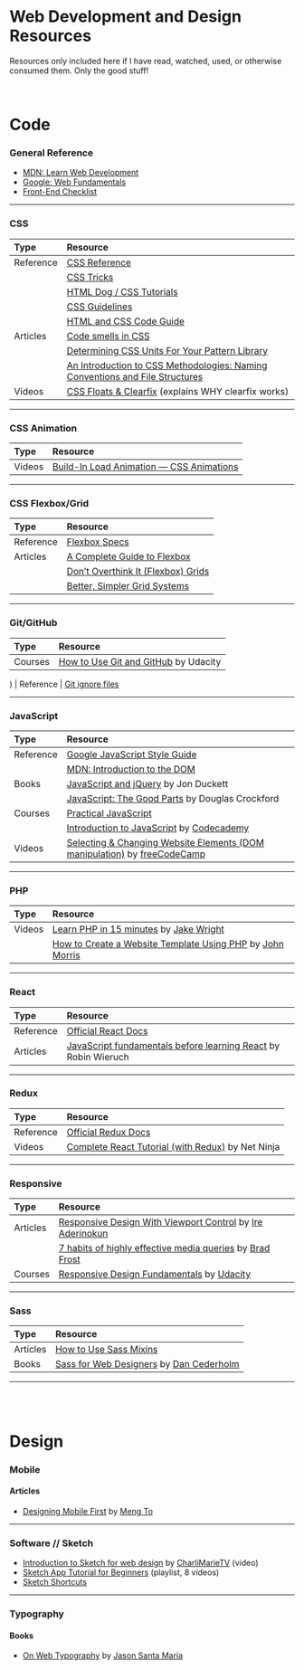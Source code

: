 # Web Development and Design Resources

Resources only included here if I have read, watched, used, or otherwise consumed them. Only the good stuff!

<br>

# Code

### General Reference

* [MDN: Learn Web Development](https://developer.mozilla.org/en-US/docs/Learn)
* [Google: Web Fundamentals](https://developers.google.com/web/fundamentals/)
* [Front-End Checklist](https://github.com/thedaviddias/Front-End-Checklist)

- - - 

### CSS

| Type | Resource |
| :--- | :--- |
| Reference | [CSS Reference](http://cssreference.io/)
||[CSS Tricks](https://css-tricks.com/)
||[HTML Dog / CSS Tutorials](http://htmldog.com/guides/css/)
||[CSS Guidelines](https://cssguidelin.es/)
||[HTML and CSS Code Guide](http://codeguide.co)
| Articles | [Code smells in CSS](https://csswizardry.com/2012/11/code-smells-in-css)
||[Determining CSS Units For Your Pattern Library](http://www.alwaystwisted.com/articles/determining-css-units-for-your-pattern-library)
||[An Introduction to CSS Methodologies: Naming Conventions and File Structures](https://codepen.io/hidanielle/post/css-methodologies-naming-conventions-and-file-structures)
| Videos | [CSS Floats & Clearfix](https://www.youtube.com/watch?v=b92sObtQGzA&feature=youtu.be) (explains WHY clearfix works)

- - - 

### CSS Animation

| Type | Resource |
| :--- | :--- |
| Videos | [Build-In Load Animation — CSS Animations](https://www.youtube.com/watch?v=AWAnrQCYsVM&t=11s)

- - - 

### CSS Flexbox/Grid

| Type | Resource |
| :--- | :--- |
| Reference | [Flexbox Specs](https://www.w3.org/TR/css-flexbox/)
| Articles | [A Complete Guide to Flexbox](https://css-tricks.com/snippets/css/a-guide-to-flexbox/)
|| [Don’t Overthink It (Flexbox) Grids](https://css-tricks.com/dont-overthink-flexbox-grids/)
|| [Better, Simpler Grid Systems](https://philipwalton.github.io/solved-by-flexbox/demos/grids/)

- - - 

### Git/GitHub

| Type | Resource |
| :--- | :--- |
| Courses | [How to Use Git and GitHub](https://www.udacity.com/course/how-to-use-git-and-github--ud775) by Udacity
)
| Reference | [Git ignore files](https://help.github.com/articles/ignoring-files/)


- - - 

### JavaScript

| Type | Resource |
| :--- | :--- |
| Reference | [Google JavaScript Style Guide](https://google.github.io/styleguide/jsguide.html)
|| [MDN: Introduction to the DOM](https://developer.mozilla.org/en-US/docs/Web/API/Document_Object_Model/Introduction)
| Books | [JavaScript and jQuery](http://javascriptbook.com/) by Jon Duckett
| | [JavaScript: The Good Parts](http://shop.oreilly.com/product/9780596517748.do) by Douglas Crockford
| Courses | [Practical JavaScript](https://watchandcode.com/p/practical-javascript)
|| [Introduction to JavaScript](https://www.codecademy.com/learn/introduction-to-javascript) by [Codecademy](https://www.codecademy.com)
| Videos | [Selecting & Changing Website Elements (DOM manipulation)](https://www.youtube.com/watch?v=eaLKqoB9Fu0) by [freeCodeCamp](https://www.youtube.com/channel/UC8butISFwT-Wl7EV0hUK0BQ)

- - - 

### PHP

| Type | Resource |
| :--- | :--- |
| Videos | [Learn PHP in 15 minutes](https://www.youtube.com/watch?v=ZdP0KM49IVk) by [Jake Wright](https://www.youtube.com/user/jaketvee/videos)
|| [How to Create a Website Template Using PHP](https://www.youtube.com/watch?v=lUFXLHqi-uQ) by [John Morris](https://www.youtube.com/channel/UCFh7FvnJ_0sVP4V0rZe6AaA)

- - - 

### React

| Type | Resource |
| :--- | :--- |
| Reference | [Official React Docs](https://reactjs.org/docs/getting-started.html)
| Articles | [JavaScript fundamentals before learning React](http://javascriptbook.com/) by Robin Wieruch

- - - 

### Redux

| Type | Resource |
| :--- | :--- |
| Reference | [Official Redux Docs](https://react-redux.js.org/introduction/quick-start)
| Videos | [Complete React Tutorial (with Redux)](https://www.youtube.com/playlist?list=PL4cUxeGkcC9ij8CfkAY2RAGb-tmkNwQHG) by Net Ninja

- - - 

### Responsive

| Type | Resource |
| :--- | :--- |
| Articles | [Responsive Design With Viewport Control](https://bitsofco.de/responsive-design-viewport/) by [Ire Aderinokun](https://bitsofco.de/)
|| [7 habits of highly effective media queries](http://bradfrost.com/blog/post/7-habits-of-highly-effective-media-queries/) by [Brad Frost](http://bradfrost.com/)
| Courses | [Responsive Design Fundamentals](https://classroom.udacity.com/courses/ud893) by [Udacity](https://classroom.udacity.com)

- - - 

### Sass

| Type | Resource |
| :--- | :--- |
| Articles | [How to Use Sass Mixins](https://scotch.io/tutorials/how-to-use-sass-mixins)
| Books | [Sass for Web Designers](https://abookapart.com/products/sass-for-web-designers) by [Dan Cederholm](http://simplebits.com/)

- - - 

<br><br>

# Design

### Mobile

#### Articles
* [Designing Mobile First](https://medium.com/design-with-sketch/designing-mobile-first-a082d2b4a4c8) by [Meng To](https://medium.com/@mengto)

- - -

### Software // Sketch
* [Introduction to Sketch for web design](https://www.youtube.com/watch?v=BoYNYIp_cfY&t) by [CharliMarieTV](https://www.youtube.com/channel/UCScRSwdX0t31gjk3MYXIuYQ) (video)
* [Sketch App Tutorial for Beginners](https://www.youtube.com/watch?v=GoO1VMjJ9fk&list=PLZS9rF0GCDI4ulUDut3rt5QrgOd_RW-mJ) (playlist, 8 videos)
* [Sketch Shortcuts](http://sketchshortcuts.com/)

- - - 

### Typography

#### Books
* [On Web Typography](https://abookapart.com/products/on-web-typography) by [Jason Santa Maria](http://jasonsantamaria.com/)
